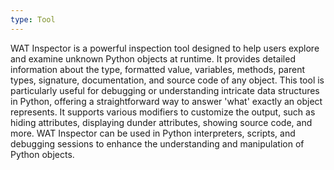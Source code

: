 ```yaml
---
type: Tool
---
```


WAT Inspector is a powerful inspection tool designed to help users explore and examine unknown Python objects at runtime. It provides detailed information about the type, formatted value, variables, methods, parent types, signature, documentation, and source code of any object. This tool is particularly useful for debugging or understanding intricate data structures in Python, offering a straightforward way to answer 'what' exactly an object represents. It supports various modifiers to customize the output, such as hiding attributes, displaying dunder attributes, showing source code, and more. WAT Inspector can be used in Python interpreters, scripts, and debugging sessions to enhance the understanding and manipulation of Python objects.